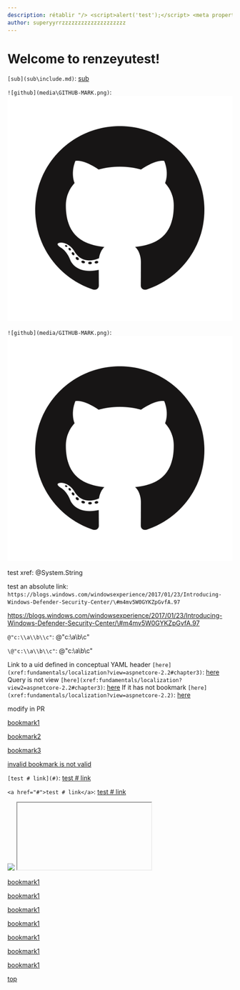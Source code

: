 ```yaml
---
description: rétablir "/> <script>alert('test');</script> <meta property="b" content="b
author: superyyrrzzzzzzzzzzzzzzzzzzzz
---
```


# Welcome to renzeyutest! 

`[sub](sub\include.md)`: [sub](sub\include.md)

`![github](media\GITHUB-MARK.png)`: ![github](media\GITHUB-MARK.png)

`![github](media/GITHUB-MARK.png)`: ![github](media/GITHUB-MARK.png)

test xref: @System.String

test an absolute link: `https://blogs.windows.com/windowsexperience/2017/01/23/Introducing-Windows-Defender-Security-Center/\#m4mv5W0GYKZpGvfA.97`

https://blogs.windows.com/windowsexperience/2017/01/23/Introducing-Windows-Defender-Security-Center/\#m4mv5W0GYKZpGvfA.97

`@"c:\\a\\b\\c"`: @"c:\\a\\b\\c"

`\@"c:\\a\\b\\c"`: \@"c:\\a\\b\\c"

Link to a uid defined in conceptual YAML header `[here](xref:fundamentals/localization?view=aspnetcore-2.2#chapter3)`: [here](xref:fundamentals/localization?view=aspnetcore-2.2#chapter3)
Query is not view `[here](xref:fundamentals/localization?view2=aspnetcore-2.2#chapter3)`: [here](xref:fundamentals/localization?view2=aspnetcore-2.2#chapter3)
If it has not bookmark `[here](xref:fundamentals/localization?view=aspnetcore-2.2)`: [here](xref:fundamentals/localization?view=aspnetcore-2.2)

modify in PR

[bookmark1](ref.md#chapter1)

[bookmark2](ref.md#chapter2)

[bookmark3](ref.md#chapter3)

[invalid bookmark is not valid](ref.md#chapter3)

`[test # link](#)`: [test # link](#)

`<a href="#">test # link</a>`: <a href="#">test # link</a>

<script>alert('test');</script>
<IMG SRC="javascript:alert('XSS');">
<IFRAME SRC="javascript:alert('XSS');"></IFRAME>
  
  
  
  [bookmark1](ref.md#chapter1)
  
  
  
  
  
  
  [bookmark1](ref.md#chapter1)
  
  
  
  
  
  
  
  
  
  [bookmark1](ref.md#chapter1)
  
  
  
  
  
  
  
  
  
  [bookmark1](ref.md#chapter1)
  
  
  
  
  
  
  
  
  
  
  [bookmark1](ref.md#chapter1)
  
  
  
  
  
  
  
  
  
  
  [bookmark1](ref.md#chapter1)
  
  
  
  
  
  
  [bookmark1](ref.md#chapter1)
  
  
  
  
  [top](#top)
  
  
  
  
  
  
